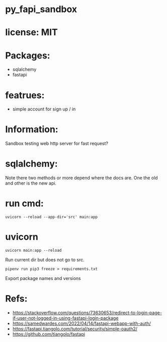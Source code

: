 # py_fapi_sandbox

# license: MIT

# Packages:
 * sqlalchemy
 * fastapi

# featrues:
 * simple account for sign up / in

# Information:
  Sandbox testing web http server for fast request?

# sqlalchemy:
  Note there two methods or more depend where the docs are. One the old and other is the new api.

# run cmd:
```
uvicorn --reload --app-dir='src' main:app
```

# uvicorn
```
uvicorn main:app --reload
```
Run current dir but does not go to src.

```
pipenv run pip3 freeze > requirements.txt
```
Export package names and versions


# Refs:
 * https://stackoverflow.com/questions/73630653/redirect-to-login-page-if-user-not-logged-in-using-fastapi-login-package
 * https://samedwardes.com/2022/04/14/fastapi-webapp-with-auth/
 * https://fastapi.tiangolo.com/tutorial/security/simple-oauth2/
 * https://github.com/tiangolo/fastapi





















